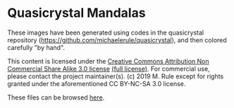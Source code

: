 # Quasicrystal Mandalas

These images have been generated using codes in the quasicrystal repository (https://github.com/michaelerule/quasicrystal), and then colored carefully "by hand".

This content is licensed under the [Creative Commons Attribution Non Commercial Share Alike 3.0 license](https://creativecommons.org/licenses/by-nc-sa/3.0/) [(full license)](https://creativecommons.org/licenses/by-nc-sa/3.0/legalcode). For commercial use, please contact the project maintainer(s). (c) 2019 M. Rule except for rights granted under the aforementioned CC BY-NC-SA 3.0 license. 

These files can be browsed [here](https://michaelerule.github.io/mandalas/).
